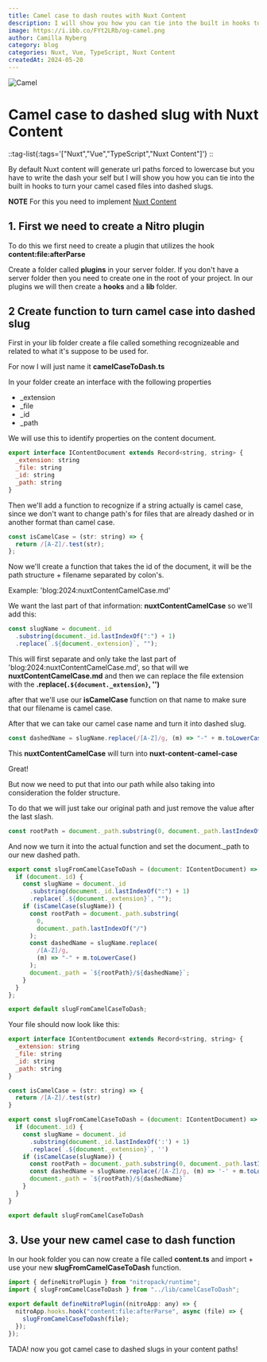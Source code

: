 ```yaml
---
title: Camel case to dash routes with Nuxt Content
description: I will show you how you can tie into the built in hooks to turn your camel cased files into dashed slugs.
image: https://i.ibb.co/FYt2LRb/og-camel.png
author: Camilla Nyberg
category: blog
categories: Nuxt, Vue, TypeScript, Nuxt Content
createdAt: 2024-05-20
---
```


![Camel](https://i.ibb.co/mC7P9pF/cute-camel.png)

# Camel case to dashed slug with Nuxt Content

::tag-list{:tags='["Nuxt","Vue","TypeScript","Nuxt Content"]'}
::

By default Nuxt content will generate url paths forced to lowercase but you have to write the dash your self but I will show you
how you can tie into the built in hooks to turn your camel cased files into dashed slugs.

**NOTE**
For this you need to implement [Nuxt Content](https://content.nuxt.com/)

## 1. First we need to create a Nitro plugin

To do this we first need to create a plugin that utilizes the hook **content:file:afterParse**

Create a folder called **plugins** in your server folder. If you don't have a server folder then you need to create one in the root of your project. In our plugins we will then create a **hooks** and a **lib** folder.

## 2 Create function to turn camel case into dashed slug

First in your lib folder create a file called something recognizeable and related to what it's suppose to be used for.

For now I will just name it **camelCaseToDash.ts**

In your folder create an interface with the following properties

- \_extension
- \_file
- \_id
- \_path

We will use this to identify properties on the content document.

```js
export interface IContentDocument extends Record<string, string> {
  _extension: string
  _file: string
  _id: string
  _path: string
}
```

Then we'll add a function to recognize if a string actually is camel case, since we don't want to change path's for files that are already dashed or in another format than camel case.

```js
const isCamelCase = (str: string) => {
  return /[A-Z]/.test(str);
};
```

Now we'll create a function that takes the id of the document, it will be the path structure + filename separated by colon's.

Example: 'blog:2024:nuxtContentCamelCase.md'

We want the last part of that information: **nuxtContentCamelCase**
so we'll add this:

```js
const slugName = document._id
  .substring(document._id.lastIndexOf(":") + 1)
  .replace(`.${document._extension}`, "");
```

This will first separate and only take the last part of 'blog:2024:nuxtContentCamelCase.md', so that will we **nuxtContentCamelCase.md** and then we can replace the file extension with the **.replace(`.${document._extension}`, '')**

after that we'll use our **isCamelCase** function on that name to make sure that our filename is camel case.

After that we can take our camel case name and turn it into dashed slug.

```js
const dashedName = slugName.replace(/[A-Z]/g, (m) => "-" + m.toLowerCase());
```

This **nuxtContentCamelCase** will turn into **nuxt-content-camel-case**

Great!

But now we need to put that into our path while also taking into consideration the folder structure.

To do that we will just take our original path and just remove the value after the last slash.

```js
const rootPath = document._path.substring(0, document._path.lastIndexOf("/"));
```

And now we turn it into the actual function and set the document.\_path to our new dashed path.

```js
export const slugFromCamelCaseToDash = (document: IContentDocument) => {
  if (document._id) {
    const slugName = document._id
      .substring(document._id.lastIndexOf(":") + 1)
      .replace(`.${document._extension}`, "");
    if (isCamelCase(slugName)) {
      const rootPath = document._path.substring(
        0,
        document._path.lastIndexOf("/")
      );
      const dashedName = slugName.replace(
        /[A-Z]/g,
        (m) => "-" + m.toLowerCase()
      );
      document._path = `${rootPath}/${dashedName}`;
    }
  }
};

export default slugFromCamelCaseToDash;
```

Your file should now look like this:

```js
export interface IContentDocument extends Record<string, string> {
  _extension: string
  _file: string
  _id: string
  _path: string
}

const isCamelCase = (str: string) => {
  return /[A-Z]/.test(str)
}

export const slugFromCamelCaseToDash = (document: IContentDocument) => {
  if (document._id) {
    const slugName = document._id
      .substring(document._id.lastIndexOf(':') + 1)
      .replace(`.${document._extension}`, '')
    if (isCamelCase(slugName)) {
      const rootPath = document._path.substring(0, document._path.lastIndexOf('/'))
      const dashedName = slugName.replace(/[A-Z]/g, (m) => '-' + m.toLowerCase())
      document._path = `${rootPath}/${dashedName}`
    }
  }
}

export default slugFromCamelCaseToDash
```

## 3. Use your new camel case to dash function

In our hook folder you can now create a file called **content.ts** and import + use your new **slugFromCamelCaseToDash** function.

```js
import { defineNitroPlugin } from "nitropack/runtime";
import { slugFromCamelCaseToDash } from "../lib/camelCaseToDash";

export default defineNitroPlugin((nitroApp: any) => {
  nitroApp.hooks.hook("content:file:afterParse", async (file) => {
    slugFromCamelCaseToDash(file);
  });
});
```

TADA! now you got camel case to dashed slugs in your content paths!
